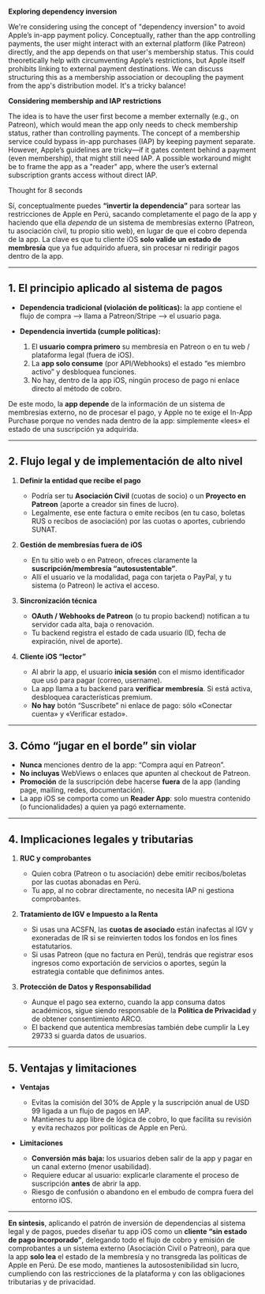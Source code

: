 **Exploring dependency inversion**

We're considering using the concept of "dependency inversion" to avoid Apple’s in-app payment policy. Conceptually, rather than the app controlling payments, the user might interact with an external platform (like Patreon) directly, and the app depends on that user's membership status. This could theoretically help with circumventing Apple’s restrictions, but Apple itself prohibits linking to external payment destinations. We can discuss structuring this as a membership association or decoupling the payment from the app's distribution model. It's a tricky balance!

**Considering membership and IAP restrictions**

The idea is to have the user first become a member externally (e.g., on Patreon), which would mean the app only needs to check membership status, rather than controlling payments. The concept of a membership service could bypass in-app purchases (IAP) by keeping payment separate. However, Apple’s guidelines are tricky—if it gates content behind a payment (even membership), that might still need IAP. A possible workaround might be to frame the app as a "reader" app, where the user’s external subscription grants access without direct IAP.

Thought for 8 seconds

Sí, conceptualmente puedes **“invertir la dependencia”** para sortear las restricciones de Apple en Perú, sacando completamente el pago de la app y haciendo que ella _dependa_ de un sistema de membresías externo (Patreon, tu asociación civil, tu propio sitio web), en lugar de que el cobro dependa de la app. La clave es que tu cliente iOS **solo valide un estado de membresía** que ya fue adquirido afuera, sin procesar ni redirigir pagos dentro de la app.

---

## 1. El principio aplicado al sistema de pagos

- **Dependencia tradicional (violación de políticas):** la app contiene el flujo de compra –> llama a Patreon/Stripe –> el usuario paga.
- **Dependencia invertida (cumple políticas):**

  1. El **usuario compra primero** su membresía en Patreon o en tu web / plataforma legal (fuera de iOS).
  2. La **app solo consume** (por API/Webhooks) el estado “es miembro activo” y desbloquea funciones.
  3. No hay, dentro de la app iOS, ningún proceso de pago ni enlace directo al método de cobro.

De este modo, la **app depende** de la información de un sistema de membresías externo, no de procesar el pago, y Apple no te exige el In-App Purchase porque no vendes nada dentro de la app: simplemente «lees» el estado de una suscripción ya adquirida.

---

## 2. Flujo legal y de implementación de alto nivel

1. **Definir la entidad que recibe el pago**

   - Podría ser tu **Asociación Civil** (cuotas de socio) o un **Proyecto en Patreon** (aporte a creador sin fines de lucro).
   - Legalmente, ese ente factura o emite recibos (en tu caso, boletas RUS o recibos de asociación) por las cuotas o aportes, cubriendo SUNAT.

2. **Gestión de membresías fuera de iOS**

   - En tu sitio web o en Patreon, ofreces claramente la **suscripción/membresía “autosustentable”**.
   - Allí el usuario ve la modalidad, paga con tarjeta o PayPal, y tu sistema (o Patreon) le activa el acceso.

3. **Sincronización técnica**

   - **OAuth / Webhooks de Patreon** (o tu propio backend) notifican a tu servidor cada alta, baja o renovación.
   - Tu backend registra el estado de cada usuario (ID, fecha de expiración, nivel de aporte).

4. **Cliente iOS “lector”**

   - Al abrir la app, el usuario **inicia sesión** con el mismo identificador que usó para pagar (correo, username).
   - La app llama a tu backend para **verificar membresía**. Si está activa, desbloquea características premium.
   - **No hay** botón “Suscríbete” ni enlace de pago: sólo «Conectar cuenta» y «Verificar estado».

---

## 3. Cómo “jugar en el borde” sin violar

- **Nunca** menciones dentro de la app: “Compra aquí en Patreon”.
- **No incluyas** WebViews o enlaces que apunten al checkout de Patreon.
- **Promoción** de la suscripción debe hacerse **fuera** de la app (landing page, mailing, redes, documentación).
- La app iOS se comporta como un **Reader App**: solo muestra contenido (o funcionalidades) a quien ya pagó externamente.

---

## 4. Implicaciones legales y tributarias

1. **RUC y comprobantes**

   - Quien cobra (Patreon o tu asociación) debe emitir recibos/boletas por las cuotas abonadas en Perú.
   - Tu app, al no cobrar directamente, no necesita IAP ni gestiona comprobantes.

2. **Tratamiento de IGV e Impuesto a la Renta**

   - Si usas una ACSFN, las **cuotas de asociado** están inafectas al IGV y exoneradas de IR si se reinvierten todos los fondos en los fines estatutarios.
   - Si usas Patreon (que no factura en Perú), tendrás que registrar esos ingresos como exportación de servicios o aportes, según la estrategia contable que definimos antes.

3. **Protección de Datos y Responsabilidad**

   - Aunque el pago sea externo, cuando la app consuma datos académicos, sigue siendo responsable de la **Política de Privacidad** y de obtener consentimiento ARCO.
   - El backend que autentica membresías también debe cumplir la Ley 29733 si guarda datos de usuarios.

---

## 5. Ventajas y limitaciones

- **Ventajas**

  - Evitas la comisión del 30% de Apple y la suscripción anual de USD 99 ligada a un flujo de pagos en IAP.
  - Mantienes tu app libre de lógica de cobro, lo que facilita su revisión y evita rechazos por políticas de Apple en Perú.

- **Limitaciones**

  - **Conversión más baja:** los usuarios deben salir de la app y pagar en un canal externo (menor usabilidad).
  - Requiere educar al usuario: explicarle claramente el proceso de suscripción **antes** de abrir la app.
  - Riesgo de confusión o abandono en el embudo de compra fuera del entorno iOS.

---

**En síntesis**, aplicando el patrón de inversión de dependencias al sistema legal y de pagos, puedes diseñar tu app iOS como un **cliente “sin estado de pago incorporado”**, delegando todo el flujo de cobro y emisión de comprobantes a un sistema externo (Asociación Civil o Patreon), para que la app **solo lea** el estado de la membresía y no transgreda las políticas de Apple en Perú. De ese modo, mantienes la autosostenibilidad sin lucro, cumpliendo con las restricciones de la plataforma y con las obligaciones tributarias y de privacidad.
